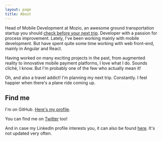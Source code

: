 ```yaml
---
layout: page
title: About
---
```


Head of Mobile Development at Mozio, an awesome ground transportation startup you should [check before your next trip](http://www.mozio.com/). Developer with a passion for process improvement. Lately, I've been working mainly with mobile development. But have spent quite some time working with web front-end, mainly in Angular and React.

Having worked on many exciting projects in the past, from augmented reality to innovative mobile payment platforms, I love what I do. Sounds cliché, I know. But I'm probably one of the few who actually mean it!

Oh, and also a travel addict! I'm planning my next trip. Constantly. I feel happier when there's a plane ride coming up.

Find me
---

I'm on GitHub. [Here's my profile](https://github.com/caioflandau).

You can find me on [Twitter](https://twitter.com/caioflandau) too!

And in case my LinkedIn profile interests you, it can also be found [here](https://www.linkedin.com/in/caioflandau). It's not updated very often.
